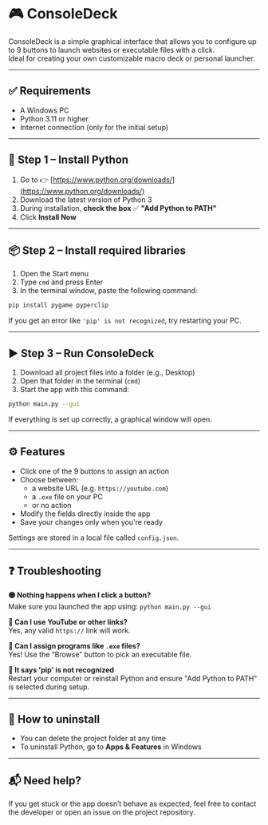 # 🎮 ConsoleDeck

ConsoleDeck is a simple graphical interface that allows you to configure up to 9 buttons to launch websites or executable files with a click.  
Ideal for creating your own customizable macro deck or personal launcher.

---

## ✅ Requirements

- A Windows PC
- Python 3.11 or higher
- Internet connection (only for the initial setup)

---

## 🐍 Step 1 – Install Python

1. Go to 👉 [https://www.python.org/downloads/](https://www.python.org/downloads/)
2. Download the latest version of Python 3
3. During installation, **check the box** ✅ **"Add Python to PATH"**
4. Click **Install Now**

---

## 📦 Step 2 – Install required libraries

1. Open the Start menu
2. Type `cmd` and press Enter
3. In the terminal window, paste the following command:

```bash
pip install pygame pyperclip
```

If you get an error like `'pip' is not recognized`, try restarting your PC.

---

## ▶️ Step 3 – Run ConsoleDeck

1. Download all project files into a folder (e.g., Desktop)
2. Open that folder in the terminal (`cmd`)
3. Start the app with this command:

```bash
python main.py --gui
```

If everything is set up correctly, a graphical window will open.

---

## ⚙️ Features

- Click one of the 9 buttons to assign an action
- Choose between:
  - a website URL (e.g. `https://youtube.com`)
  - a `.exe` file on your PC
  - or no action
- Modify the fields directly inside the app
- Save your changes only when you're ready

Settings are stored in a local file called `config.json`.

---

## ❓ Troubleshooting

**🟡 Nothing happens when I click a button?**  
Make sure you launched the app using: `python main.py --gui`

**🔗 Can I use YouTube or other links?**  
Yes, any valid `https://` link will work.

**🧩 Can I assign programs like `.exe` files?**  
Yes! Use the “Browse” button to pick an executable file.

**💾 It says 'pip' is not recognized**  
Restart your computer or reinstall Python and ensure "Add Python to PATH" is selected during setup.

---

## 🧼 How to uninstall

- You can delete the project folder at any time
- To uninstall Python, go to **Apps & Features** in Windows

---

## 📬 Need help?

If you get stuck or the app doesn’t behave as expected, feel free to contact the developer or open an issue on the project repository.
